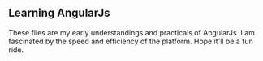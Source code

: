 Learning AngularJs
-------------------------
These files are my early understandings and practicals of AngularJs. I am fascinated by the speed and efficiency of the platform. Hope it'll be a fun ride.
